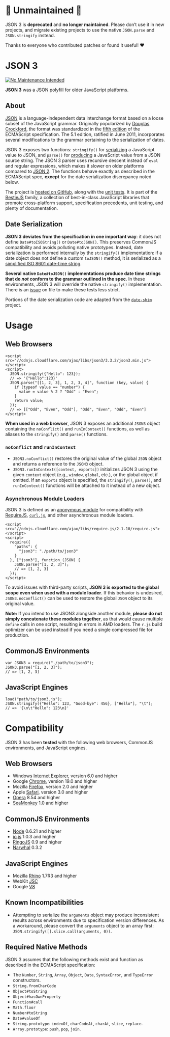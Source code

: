 🚨 Unmaintained 🚨
================

JSON 3 is **deprecated** and **no longer maintained**. Please don’t use it in new projects, and migrate existing projects to use the native `JSON.parse` and `JSON.stringify` instead.

Thanks to everyone who contributed patches or found it useful! ❤️

JSON 3
======

[![No Maintenance Intended](http://unmaintained.tech/badge.svg)](http://unmaintained.tech/)

**JSON 3** was a JSON polyfill for older JavaScript platforms.

About
-----

[JSON](http://json.org/) is a language-independent data interchange format based on a loose subset of the JavaScript grammar. Originally popularized by [Douglas Crockford](http://www.crockford.com/), the format was standardized in the [fifth edition](http://es5.github.io/) of the ECMAScript specification. The 5.1 edition, ratified in June 2011, incorporates several modifications to the grammar pertaining to the serialization of dates.

JSON 3 exposes two functions: `stringify()` for [serializing](https://developer.mozilla.org/en/JavaScript/Reference/Global_Objects/JSON/stringify) a JavaScript value to JSON, and `parse()` for [producing](https://developer.mozilla.org/en/JavaScript/Reference/Global_Objects/JSON/parse) a JavaScript value from a JSON source string. The JSON 3 parser uses recursive descent instead of `eval` and regular expressions, which makes it slower on older platforms compared to [JSON 2](http://json.org/js). The functions behave exactly as described in the ECMAScript spec, **except** for the date serialization discrepancy noted below.

The project is [hosted on GitHub](http://git.io/json3), along with the [unit tests](http://bestiejs.github.io/json3/test/test_browser.html). It is part of the [BestieJS](https://github.com/bestiejs) family, a collection of best-in-class JavaScript libraries that promote cross-platform support, specification precedents, unit testing, and plenty of documentation.

Date Serialization
------------------

**JSON 3 deviates from the specification in one important way**: it does not define `Date#toISOString()` or `Date#toJSON()`. This preserves CommonJS compatibility and avoids polluting native prototypes. Instead, date serialization is performed internally by the `stringify()` implementation: if a date object does not define a custom `toJSON()` method, it is serialized as a [simplified ISO 8601 date-time string](http://es5.github.com/#x15.9.1.15).

**Several native `Date#toJSON()` implementations produce date time strings that do *not* conform to the grammar outlined in the spec**. In these environments, JSON 3 will override the native `stringify()` implementation. There is an [issue](https://github.com/bestiejs/json3/issues/73) on file to make these tests less strict.

Portions of the date serialization code are adapted from the [`date-shim`](https://github.com/Yaffle/date-shim) project.

Usage
=====

Web Browsers
------------

    <script src="//cdnjs.cloudflare.com/ajax/libs/json3/3.3.2/json3.min.js"></script>
    <script>
      JSON.stringify({"Hello": 123});
      // => '{"Hello":123}'
      JSON.parse("[[1, 2, 3], 1, 2, 3, 4]", function (key, value) {
        if (typeof value == "number") {
          value = value % 2 ? "Odd" : "Even";
        }
        return value;
      });
      // => [["Odd", "Even", "Odd"], "Odd", "Even", "Odd", "Even"]
    </script>

**When used in a web browser**, JSON 3 exposes an additional `JSON3` object containing the `noConflict()` and `runInContext()` functions, as well as aliases to the `stringify()` and `parse()` functions.

### `noConflict` and `runInContext`

-   `JSON3.noConflict()` restores the original value of the global `JSON` object and returns a reference to the `JSON3` object.
-   `JSON3.runInContext([context, exports])` initializes JSON 3 using the given `context` object (e.g., `window`, `global`, etc.), or the global object if omitted. If an `exports` object is specified, the `stringify()`, `parse()`, and `runInContext()` functions will be attached to it instead of a new object.

### Asynchronous Module Loaders

JSON 3 is defined as an [anonymous module](https://github.com/amdjs/amdjs-api/wiki/AMD#define-function-) for compatibility with [RequireJS](http://requirejs.org/), [`curl.js`](https://github.com/cujojs/curl), and other asynchronous module loaders.

    <script src="//cdnjs.cloudflare.com/ajax/libs/require.js/2.1.10/require.js"></script>
    <script>
      require({
        "paths": {
          "json3": "./path/to/json3"
        }
      }, ["json3"], function (JSON) {
        JSON.parse("[1, 2, 3]");
        // => [1, 2, 3]
      });
    </script>

To avoid issues with third-party scripts, **JSON 3 is exported to the global scope even when used with a module loader**. If this behavior is undesired, `JSON3.noConflict()` can be used to restore the global `JSON` object to its original value.

**Note:** If you intend to use JSON3 alongside another module, **please do not simply concatenate these modules together**, as that would cause multiple `define` calls in one script, resulting in errors in AMD loaders. The `r.js` build optimizer can be used instead if you need a single compressed file for production.

CommonJS Environments
---------------------

    var JSON3 = require("./path/to/json3");
    JSON3.parse("[1, 2, 3]");
    // => [1, 2, 3]

JavaScript Engines
------------------

    load("path/to/json3.js");
    JSON.stringify({"Hello": 123, "Good-bye": 456}, ["Hello"], "\t");
    // => '{\n\t"Hello": 123\n}'

Compatibility
=============

JSON 3 has been **tested** with the following web browsers, CommonJS environments, and JavaScript engines.

Web Browsers
------------

-   Windows [Internet Explorer](http://windows.microsoft.com/en-us/internet-explorer/download-ie), version 6.0 and higher
-   Google [Chrome](http://www.google.com/chrome), version 19.0 and higher
-   Mozilla [Firefox](https://www.mozilla.org/en-US/firefox/new/), version 2.0 and higher
-   Apple [Safari](http://www.apple.com/safari/), version 3.0 and higher
-   [Opera](http://www.opera.com/) 8.54 and higher
-   [SeaMonkey](http://www.seamonkey-project.org/) 1.0 and higher

CommonJS Environments
---------------------

-   [Node](http://nodejs.org/) 0.6.21 and higher
-   [io.js](https://iojs.org/) 1.0.3 and higher
-   [RingoJS](http://ringojs.org/) 0.9 and higher
-   [Narwhal](https://github.com/280north/narwhal) 0.3.2

JavaScript Engines
------------------

-   Mozilla [Rhino](https://developer.mozilla.org/en-US/docs/Mozilla/Projects/Rhino) 1.7R3 and higher
-   WebKit [JSC](https://trac.webkit.org/wiki/JSC)
-   Google [V8](http://code.google.com/p/v8/)

Known Incompatibilities
-----------------------

-   Attempting to serialize the `arguments` object may produce inconsistent results across environments due to specification version differences. As a workaround, please convert the `arguments` object to an array first: `JSON.stringify([].slice.call(arguments, 0))`.

Required Native Methods
-----------------------

JSON 3 assumes that the following methods exist and function as described in the ECMAScript specification:

-   The `Number`, `String`, `Array`, `Object`, `Date`, `SyntaxError`, and `TypeError` constructors.
-   `String.fromCharCode`
-   `Object#toString`
-   `Object#hasOwnProperty`
-   `Function#call`
-   `Math.floor`
-   `Number#toString`
-   `Date#valueOf`
-   `String.prototype`: `indexOf`, `charCodeAt`, `charAt`, `slice`, `replace`.
-   `Array.prototype`: `push`, `pop`, `join`.
